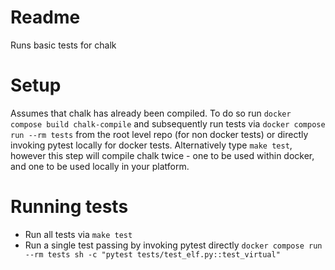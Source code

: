# Readme

Runs basic tests for chalk

# Setup

Assumes that chalk has already been compiled.
To do so run `docker compose build chalk-compile` and subsequently run tests
via `docker compose run --rm tests` from
the root level repo (for non docker tests) or directly invoking pytest locally
for docker tests. Alternatively type `make test`, however this step will
compile chalk twice - one to be used within docker, and one to be used locally
in your platform.

# Running tests

- Run all tests via `make test`
- Run a single test passing by invoking pytest directly `docker compose run --rm tests sh -c "pytest tests/test_elf.py::test_virtual"`
